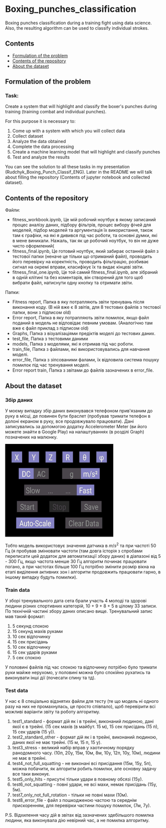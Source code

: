 # Boxing_punches_classification
Boxing punches сlassification during a training fight using data science. Also, the resulting algorithm can be used to classify individual strokes.
## Contents

- [Formulation of the problem](#formulation-of-the-problem)
- [Contents of the repository](#contents-of-the-repository)
- [About the dataset](#about-the-dataset)

## Formulation of the problem
### Task:
Create a system that will highlight and classify the boxer's punches during training (training combat and individual punches).

For this purpose it is necessary to:

1) Come up with a system with which you will collect data
2) Collect dataset
3) Analyze the data obtained
4) Complete the data processing
5) Create a machine learning model that will highlight and classify punches
6) Test and analyze the results

You can see the solution to all these tasks in my presentation (Rudchyk_Boxing_Punch_Classif_ENG). Later in the README we will talk about filling the repository (Contents of jupyter notebook and сollected dataset).
## Contents of the repository
Файли:
- fitness_workbook.ipynb, Це мій робочий ноутбук в якому записаний процес аналізу даних, підбору фільтрів, процес вибору фічей для моделей, підбор моделей та аргументація їх використання, також там є графіки, на які я дивився під час роботи, та основні думки, які в мене виникали. Нажаль, так як це робочий ноутбук, то він не дуже чисто оформлений(
- fitness_final.ipynb, Це готовий ноутбук, який забирає останній файл з тестової папки (неначе це тільки що отриманий файл), проводить його перевірку на коректність, проводить фільтрацію, розбиває сигнал на окремі вправи, класифікує їх та видає кінцеві звіти.
- fitness_final_one.ipynb, Це той самий fitness_final.ipynb, але зібраний в одній клітині та без коментарів, він створений для того щоб вибрати файл, натиснути одну кнопку та отримати звіти.

Папки:
- Fitness report, Папка в яку потрапляють звіти тренувань після виконання коду. (В ній вже є 8 звітів, для 8 тестових файлів з тестової папки, вони з підписом old)
- Error report, Папка в яку потрапляють звіти помилок, якщо файл поданий в модель не відповідає певним умовам. (Аналогічно там вже є файл приклад з підписом old)
- Graphs, Папка з візуалізаціями предіктів моделі до тестових даних.
- test_file, Папка з тестовими даними
- models, Папка з моделями, які я отримав під час роботи.
- train_file, Папка з файлами, які використовувались для навчання моделі.
- error_file, Папка з зіпсованими фалами, їх відловила система пошуку помилок під час тренування моделі.
- Error report train, Папка з звітами до файлів зазначених в error_file.

## About the dataset
### Збір даних
У моєму випадку збір даних виконувався телефоном прив'язаним до руку в місці, де повинен бути браслет (пробував тримати телефон в долоні екраном в руку, все продовжувало працювати).
Дані записувались за допомогою додатку Accelerometer Meter (ви його можете знайти в Google Play) на налаштуваннях (в розділі Graph) позначених на малюнку.

<img src="app_settings.jpg" width="350" height="300" />

Тобто модель використовує значення датчика в 	$m/s^{2}$ та при частоті 50 Гц (я пробував змінювати частоти (там довга історія з спробами переписати цей додаток для автоматизації збору даних) в діапазоні від 5 - 300 Гц, якщо частота менше 30 Гц алгоритм починає працювати погано, а при частотах більше 100 Гц потрібно змінити розмір вікна на етапі виділення активних зон і алгоритм продовжить працювати гарно, в іншому випадку будуть помилки).

### Train data
У зборі тренувального дата сета брали участь 4 молоді та здорові людини різних спортивних категорій, 10 + 9 + 8 + 5 в цілому 33 записи. 
По технічній частині збору даних описано вище.
Тренувальний запис мав такий формат:
1. 5 секунд спокою
2. 15 секунд махів руками
3. 10 сек відпочинку
4. 15 сек присідань
5. 10 сек відпочинку
6. 15 сек ударів руками
7. 5 сек спокою

У половині файлів під час спокою та відпочинку потрібно було тримати руки майже нерухомо, у половині можна було спокійно рухатись та виконувати інші дії (почесати спину та тд).
### Test data
У нас є 8 спеціально відзнятих файли для тесту (те що модель ні одного разу на них не промахнулась, це просто співпало), щоб перевірити всі можливі варіанти звіту та роботу алгоритму.
1. test1_standard - формат дій як і в трейні, виконаний людиною, дані якої є в трейні. (15 сек махів (в майбут. 15 м), 15 сек присідань (15 п), 15 сек ударів (15 у)).
2. test2_standard_other - формат дій як і в трейні, виконаний людиною, даних якої не має трейні. (15 м, 15 п, 15 у).
3. test3_stress - великий набір вправ у хаотичному порядку ранодомного часу. (10п, 20у, 15м, 10м, 8м, 10у, 12п, 10у, 10м), людини не має в трейні.
4. test4_not_full_squatting - не виконані всі присідання (15м, 15у, 5п), можна побачити, як алгоритм робить помилки, але основну задачу все таки виконує.
5. test5_only_hits - присутні тільки удари в повному обсязі (15у).
6. test6_not_squatting - повні удари, не всі махи, немає присідань (15у, 5м).
7. test7_only_not_full_rotation - тільки не повні махи (10м).
8. test8_error_file - файл з пошкодженою частою та середнім прискоренням, для перевірки частини пошуку помилок, (7м, 7у).

P.S. Відхилення часу дій в звітах від зазначених здебільшого помилка людини, яка виконувала дію невірний час, а не помилка алгоритму.
